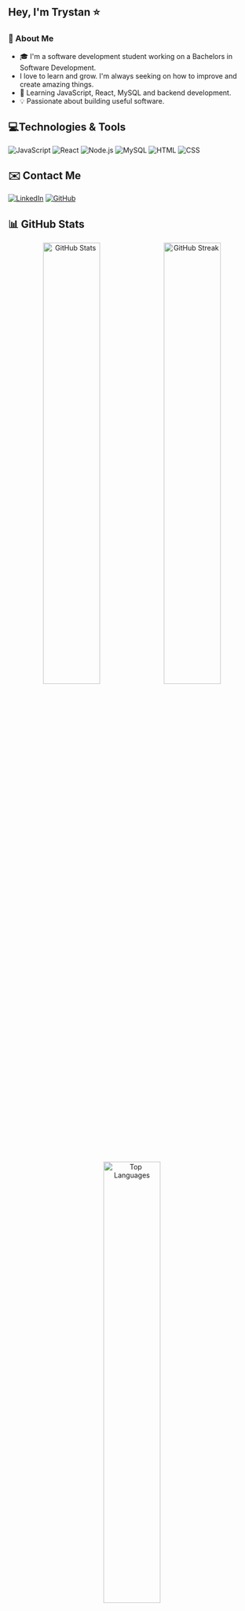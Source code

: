 ## Hey, I'm Trystan ⭐

### 🚀 About Me
- 🎓 I'm a software development student working on a Bachelors in Software Development.
-  I love to learn and grow. I'm always seeking on how to improve and create amazing things.
- 🌱 Learning JavaScript, React, MySQL and backend development.
- 💡 Passionate about building useful software.

## 💻Technologies & Tools
![JavaScript](https://img.shields.io/badge/-JavaScript-yellow?style=flat&logo=javascript)
![React](https://img.shields.io/badge/-React-blue?style=flat&logo=react)
![Node.js](https://img.shields.io/badge/-Node.js-green?style=flat&logo=node.js)
![MySQL](https://img.shields.io/badge/-MySQL-blue?style=flat&logo=mysql)
![HTML](https://img.shields.io/badge/-HTML5-orange?style=flat&logo=html5)
![CSS](https://img.shields.io/badge/-CSS3-blue?style=flat&logo=css3)

## ✉️ Contact Me
[![LinkedIn](https://img.shields.io/badge/-LinkedIn-blue?style=flat&logo=linkedin)](https://www.linkedin.com/in/trystan-jones-1554a92ba/)
[![GitHub](https://img.shields.io/badge/-GitHub-black?style=flat&logo=github)](https://github.com/trystandj)

## 📊 GitHub Stats  
<div align="center">
  <img src="https://github-readme-stats.vercel.app/api?username=trystandj&show_icons=true&theme=radical" alt="GitHub Stats" width="48%" />
  <img src="https://github-readme-streak-stats.herokuapp.com/?user=trystandj&theme=radical" alt="GitHub Streak" width="48%" />
  <br />
  <img src="https://github-readme-stats.vercel.app/api/top-langs/?username=trystandj&layout=compact&theme=radical" alt="Top Languages" width="48%" />
</div>

## 💡 Quote on Learning
> "The beautiful thing about learning is that nobody can take it away from you." – B.B. King
